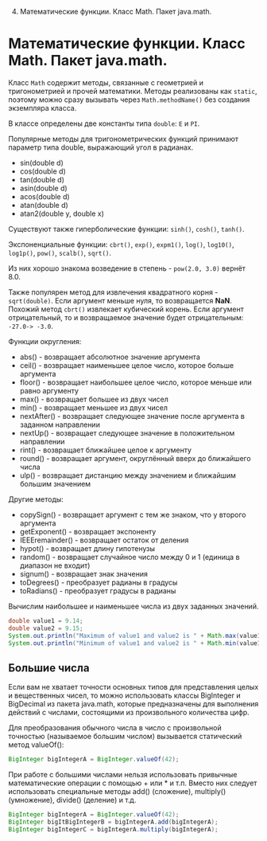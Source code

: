 4. Математические функции. Класс Math. Пакет java.math.

# Математические функции. Класс Math. Пакет java.math.

Класс `Math` содержит методы, связанные с геометрией и тригонометрией и прочей математики. Методы реализованы как `static`, поэтому можно сразу вызывать через `Math.methodName()` без создания экземпляра класса.

В классе определены две константы типа `double`: `E` и `PI`.

Популярные методы для тригонометрических функций принимают параметр типа double, выражающий угол в радианах.

- sin(double d)
- cos(double d)
- tan(double d)
- asin(double d)
- acos(double d)
- atan(double d)
- atan2(double y, double x)

Существуют также гиперболические функции: `sinh()`, `cosh()`, `tanh()`.

Экспоненциальные функции: `cbrt()`, `exp()`, `expm1()`, `log()`, `log10()`, `log1p()`, `pow()`, `scalb()`, `sqrt()`.

Из них хорошо знакома возведение в степень - `pow(2.0, 3.0)` вернёт 8.0.

Также популярен метод для извлечения квадратного корня - `sqrt(double)`. Если аргумент меньше нуля, то возвращается **NaN**. Похожий метод `cbrt()` извлекает кубический корень. Если аргумент отрицательный, то и возвращаемое значение будет отрицательным: `-27.0-> -3.0`.

Функции округления:

- abs() - возвращает абсолютное значение аргумента
- ceil() - возвращает наименьшее целое число, которое больше аргумента
- floor() - возвращает наибольшее целое число, которое меньше или равно аргументу
- max() - возвращает большее из двух чисел
- min() - возвращает меньшее из двух чисел
- nextAfter() - возвращает следующее значение после аргумента в заданном направлении
- nextUp() - возвращает следующее значение в положительном направлении
- rint() - возвращает ближайшее целое к аргументу
- round() - возвращает аргумент, округлённый вверх до ближайшего числа
- ulp() - возвращает дистанцию между значением и ближайшим большим значением

Другие методы:

- copySign() - возвращает аргумент с тем же знаком, что у второго аргумента
- getExponent() - возвращает экспоненту
- IEEEremainder() - возвращает остаток от деления
- hypot() - возвращает длину гипотенузы
- random() - возвращает случайное число между 0 и 1 (единица в диапазон не входит)
- signum() - возвращает знак значения
- toDegrees() - преобразует радианы в градусы
- toRadians() - преобразует градусы в радианы

Вычислим наибольшее и наименьшее числа из двух заданных значений.
```Java
double value1 = 9.14;
double value2 = 9.15;
System.out.println("Maximum of value1 and value2 is " + Math.max(value1, value2));
System.out.println("Minimum of value1 and value2 is " + Math.min(value1, value2));
```

## Большие числа
Если вам не хватает точности основных типов для представления целых и вещественных чисел, то можно использовать классы BigInteger и BigDecimal из пакета java.math, которые предназначены для выполнения действий с числами, состоящими из произвольного количества цифр.

Для преобразования обычного числа в число с произвольной точностью (называемое большим числом) вызывается статический метод valueOf():
```Java
BigInteger bigIntegerA = BigInteger.valueOf(42);
```
При работе с большими числами нельзя использовать привычные математические операции с помощью + или * и т.п. Вместо них следует использовать специальные методы add() (сложение), multiply() (умножение), divide() (деление) и т.д.
```Java
BigInteger bigIntegerA = BigInteger.valueOf(42);
BigInteger bigItBigIntegerB = bigIntegerA.add(bigIntegerA);
BigInteger bigIntegerC = bigIntegerA.multiply(bigIntegerA);
```